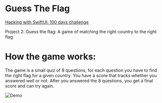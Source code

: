 # Guess The Flag

[Hacking with SwiftUI: 100 days challenge](https://www.hackingwithswift.com/100/swiftui)

Project 2:
Guess the flag: A game of matching the right country to the right flag

# How the game works:

The game is a small quiz of 8 questions, for each question you have to find the right flag for a given country.
You have a score that tracks whether you answered well or not.
After you answered the 8 questions, you get a final score and can try again.

![Demo](https://github.com/walegg/GuessTheFlag/assets/108485713/a688c644-7608-4c5b-9bbb-b4ca781f0653)



